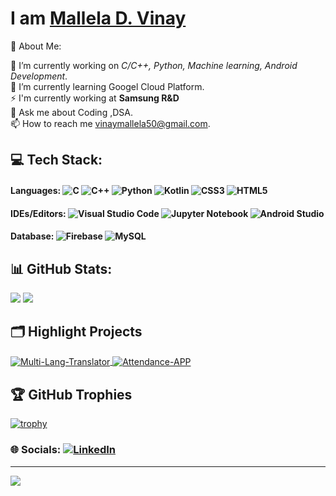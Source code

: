 # I am <a href="https://github.com/MD571">Mallela D. Vinay</a>
💫 About Me:

🔭 I’m currently working on *C/C++, Python, Machine learning, Android Development*.<br>
🌱 I’m currently learning Googel Cloud Platform.<br>
⚡ I'm currently working at **Samsung R&D** <br>
💬 Ask me about Coding ,DSA.<br>
📫 How to reach me vinaymallela50@gmail.com.

## 💻 Tech Stack:
#### Languages: ![C](https://img.shields.io/badge/c-%2300599C.svg?style=plastic&logo=c&logoColor=white) ![C++](https://img.shields.io/badge/c++-%2300599C.svg?style=plastic&logo=c%2B%2B&logoColor=white) ![Python](https://img.shields.io/badge/python-3670A0?style=plastic&logo=python&logoColor=ffdd54) ![Kotlin](https://img.shields.io/badge/kotlin-%237F52FF.svg?style=plastic&logo=kotlin&logoColor=white) ![CSS3](https://img.shields.io/badge/css3-%231572B6.svg?style=plastic&logo=css3&logoColor=white) ![HTML5](https://img.shields.io/badge/html5-%23E34F26.svg?style=plastic&logo=html5&logoColor=white) 
#### IDEs/Editors: ![Visual Studio Code](https://img.shields.io/badge/Visual%20Studio%20Code-0078d7.svg?style=plastic&logo=visual-studio-code&logoColor=white) ![Jupyter Notebook](https://img.shields.io/badge/jupyter-%23FA0F00.svg?style=plastic&logo=jupyter&logoColor=white) ![Android Studio](https://img.shields.io/badge/Android%20Studio-3DDC84.svg?style=plastic&logo=android-studio&logoColor=white)
#### Database: ![Firebase](https://img.shields.io/badge/Firebase-039BE5?style=plastic&logo=Firebase&logoColor=white) ![MySQL](https://img.shields.io/badge/MySQL-%2300f.svg?style=plastic&logo=mysql&logoColor=white) 

## 📊 GitHub Stats:
![](https://github-readme-stats.vercel.app/api?username=MD571&theme=blue-green&hide_border=false&include_all_commits=false&count_private=false)
![](https://github-readme-stats.vercel.app/api/top-langs/?username=MD571&theme=blue-green&hide_border=false&include_all_commits=false&count_private=false&layout=compact)

## 🗂️ Highlight Projects

<a href="https://github.com/MD571/Multi-Lang-Translator">
  <img align="center" src="https://github-readme-stats.vercel.app/api/pin/?username=MD571&repo=Multi-Lang-Translator&show_icons=true&line_height=27&title_color=6aa6f8&text_color=8a919a&icon_color=6aa6f8&bg_color=22272e" alt="Multi-Lang-Translator" />
</a>

<a href="https://github.com/MD571/Attendance-APP">
  <img align="center" src="https://github-readme-stats.vercel.app/api/pin/?username=MD571&repo=Attendance-APP&show_icons=true&line_height=27&title_color=6aa6f8&text_color=8a919a&icon_color=6aa6f8&bg_color=22272e" alt="Attendance-APP" />
</a>

## 🏆 GitHub Trophies

[![trophy](https://github-profile-trophy.vercel.app/?username=MD571&theme=nord&column=7)](https://github.com/MD571/github-profile-trophy)

### 🌐 Socials: [![LinkedIn](https://img.shields.io/badge/LinkedIn-%230077B5.svg?style=plastic&logo=linkedin&logoColor=white)](https://linkedin.com/in/https://www.linkedin.com/in/vinay-mallela-07bb8a119/) 

---
[![](https://visitcount.itsvg.in/api?id=MD571&style=plastic&icon=0&color=0)](https://visitcount.itsvg.in)
